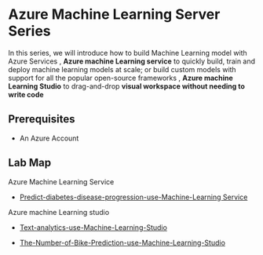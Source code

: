 # Azure Machine Learning  Server Series

In this series, we will introduce how to build Machine Learning model with Azure Services , **Azure machine Learning service** to quickly build, train and deploy machine learning models at scale; or build custom models with support for all the popular open-source frameworks , **Azure machine Learning Studio** to drag-and-drop **visual workspace without needing to write code**

## Prerequisites
* An Azure  Account

## Lab Map

Azure Machine Learning Service

* [Predict-diabetes-disease-progression-use-Machine-Learning Service](Predict-diabetes-disease-progression-use-Machine-Learning-Service/) 


Azure machine Learning studio

*  [Text-analytics-use-Machine-Learning-Studio](Text-analytics-use-Machine-Learning-Studio/)

* [The-Number-of-Bike-Prediction-use-Machine-Learning-Studio](The-Number-of-Bike-Prediction-use-Machine-Learning-Studio/) 